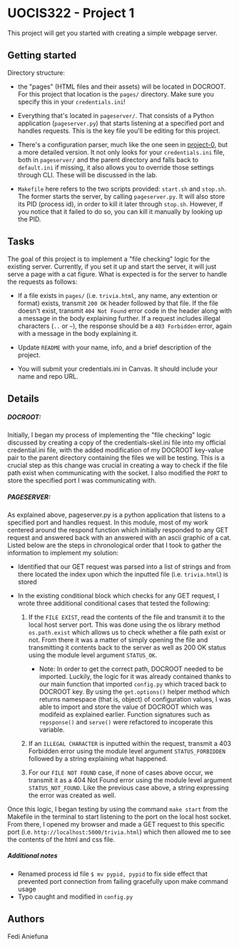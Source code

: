 # UOCIS322 - Project 1 #

This project will get you started with creating a simple webpage server.

## Getting started

Directory structure:

* the "pages" (HTML files and their assets) will be located in DOCROOT. For this project that location is the `pages/` directory. Make sure you specify this in your `credentials.ini`!

* Everything that's located in `pageserver/`. That consists of a Python application (`pageserver.py`) that starts listening at a specified port and handles requests. This is the key file you'll be editing for this project.

* There's a configuration parser, much like the one seen in [project-0](https://github.com/UO-CIS322/project-0), but a more detailed version. It not only looks for your `credentials.ini` file, both in `pageserver/` and the parent directory and falls back to `default.ini` if missing, it also allows you to override those settings through CLI. These will be discussed in the lab.

* `Makefile` here refers to the two scripts provided: `start.sh` and `stop.sh`. The former starts the server, by calling `pageserver.py`. It will also store its PID (process id), in order to kill it later through `stop.sh`. However, if you notice that it failed to do so, you can kill it manually by looking up the PID.

## Tasks

The goal of this project is to implement a "file checking" logic for the existing server. Currently, if you set it up and start the server, it will just serve a page with a cat figure. What is expected is for the server to handle the requests as follows:

* If a file exists in `pages/` (i.e. `trivia.html`, any name, any extention or format) exists, transmit `200 OK` header followed by that file. If the file doesn't exist, transmit `404 Not Found` error code in the header along with a message in the body explaining further. If a request includes illegal characters (`..` or `~`), the response should be a `403 Forbidden` error, again with a message in the body explaining it.

* Update `README` with your name, info, and a brief description of the project.

* You will submit your credentials.ini in Canvas. It should include your name and repo URL.

## Details

##### DOCROOT:

Initially, I began my process of implementing the "file checking" logic discussed by creating a copy of the credentials-skel.ini file into my official credential.ini file, with the added modification of my DOCROOT key-value pair to the parent directory containing the files we will be testing. This is a crucial step as this change was crucial in creating a way to check if the file path exist when communicating with the socket. 
I also modified the `PORT` to store the specified port I was communicating with. 

##### PAGESERVER:

As explained above, pageserver.py is a python application that listens to a specified port and handles request. In this module, most of my work centered around the respond function which initially responded to any GET request and answered back with an answered with an ascii graphic of a cat. Listed below are the steps in chronological order that I took to gather the information to implement my solution:

* Identified that our GET request was parsed into a list of strings and from there located the index upon which the inputted file  (i.e. `trivia.html`) is stored
* In the existing conditional block which checks for any GET request, I wrote three additional conditional cases that tested the following:

  1. If the `FILE EXIST`, read the contents of the file and transmit it to the local host server port. This was done using the os library method `os.path.exist` which allows us to check whether a file path exist or not. From there it was a matter of simply opening the file and transmitting it contents back to the server as well as 200 OK status using the module level argument `STATUS_OK`. 
     
     * Note: In order to get the correct path, DOCROOT needed to be imported. Luckily, the logic for it was already contained thanks to our main function that imported `config.py` which traced back to DOCROOT key. By using the `get.options()` helper method which returns namespace (that is, object) of configuration
        values, I was able to import and store the value of DOCROOT which was modifeid as explained earlier. Function signatures such as `repsponse()` and `serve()` were refactored to incoperate this variable.
  
  2. If an `ILLEGAL CHARACTER` is inputted within the request, transmit a 403 Forbidden error using the module level argument `STATUS_FORBIDDEN` followed by a string explaining what happened.
  3. For our `FILE NOT FOUND` case, if none of cases above occur, we transmit it as a 404 Not Found error using the module level argument `STATUS_NOT_FOUND`. Like the previous case above, a string expressing the error was created as well.

Once this logic, I began testing by using the command `make start` from the Makefile in the terminal to start listening to the port on the local host socket. From there, I opened my browser and made a GET request to this specific port (i.e. `http://localhost:5000/trivia.html`) which then allowed me to see the contents of the html and css file.

##### Additional notes
* Renamed process id file `$ mv pypid, pypid` to fix side effect that prevented port connection from failing gracefully upon make command usage 
* Typo caught and modified in `config.py`



## Authors

Fedi Aniefuna